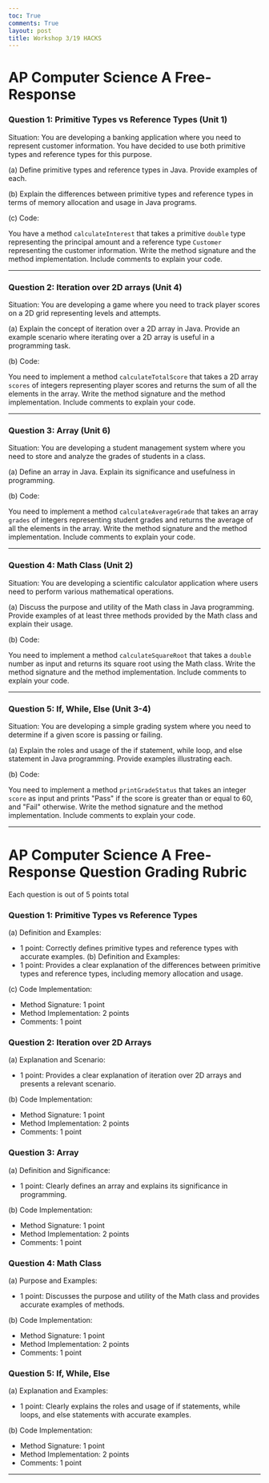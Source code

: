 ```yaml
---
toc: True
comments: True
layout: post
title: Workshop 3/19 HACKS
---
```


# AP Computer Science A Free-Response

### Question 1: Primitive Types vs Reference Types (Unit 1)

Situation: You are developing a banking application where you need to represent customer information. You have decided to use both primitive types and reference types for this purpose.

(a) Define primitive types and reference types in Java. Provide examples of each.

(b) Explain the differences between primitive types and reference types in terms of memory allocation and usage in Java programs.

(c) Code:

You have a method `calculateInterest` that takes a primitive `double` type representing the principal amount and a reference type `Customer` representing the customer information. Write the method signature and the method implementation. Include comments to explain your code.

---

### Question 2: Iteration over 2D arrays (Unit 4)

Situation: You are developing a game where you need to track player scores on a 2D grid representing levels and attempts.

(a) Explain the concept of iteration over a 2D array in Java. Provide an example scenario where iterating over a 2D array is useful in a programming task.

(b) Code:

You need to implement a method `calculateTotalScore` that takes a 2D array `scores` of integers representing player scores and returns the sum of all the elements in the array. Write the method signature and the method implementation. Include comments to explain your code.

---

### Question 3: Array (Unit 6)

Situation: You are developing a student management system where you need to store and analyze the grades of students in a class.

(a) Define an array in Java. Explain its significance and usefulness in programming.

(b) Code:

You need to implement a method `calculateAverageGrade` that takes an array `grades` of integers representing student grades and returns the average of all the elements in the array. Write the method signature and the method implementation. Include comments to explain your code.

---

### Question 4: Math Class (Unit 2)

Situation: You are developing a scientific calculator application where users need to perform various mathematical operations.

(a) Discuss the purpose and utility of the Math class in Java programming. Provide examples of at least three methods provided by the Math class and explain their usage.

(b) Code:

You need to implement a method `calculateSquareRoot` that takes a `double` number as input and returns its square root using the Math class. Write the method signature and the method implementation. Include comments to explain your code.

---

### Question 5: If, While, Else (Unit 3-4)

Situation: You are developing a simple grading system where you need to determine if a given score is passing or failing.

(a) Explain the roles and usage of the if statement, while loop, and else statement in Java programming. Provide examples illustrating each.

(b) Code:

You need to implement a method `printGradeStatus` that takes an integer `score` as input and prints "Pass" if the score is greater than or equal to 60, and "Fail" otherwise. Write the method signature and the method implementation. Include comments to explain your code.

---

# AP Computer Science A Free-Response Question Grading Rubric

Each question is out of 5 points total 

### Question 1: Primitive Types vs Reference Types

(a) Definition and Examples:
- 1 point: Correctly defines primitive types and reference types with accurate examples.
(b) Definition and Examples:
- 1 point: Provides a clear explanation of the differences between primitive types and reference types, including memory allocation and usage.

(c) Code Implementation:
- Method Signature: 1 point
- Method Implementation: 2 points
- Comments: 1 point

### Question 2: Iteration over 2D Arrays

(a) Explanation and Scenario:
- 1 point: Provides a clear explanation of iteration over 2D arrays and presents a relevant scenario.

(b) Code Implementation:
- Method Signature: 1 point
- Method Implementation: 2 points
- Comments: 1 point

### Question 3: Array

(a) Definition and Significance:
- 1 point: Clearly defines an array and explains its significance in programming.

(b) Code Implementation:
- Method Signature: 1 point
- Method Implementation: 2 points
- Comments: 1 point

### Question 4: Math Class

(a) Purpose and Examples:
- 1 point: Discusses the purpose and utility of the Math class and provides accurate examples of methods.

(b) Code Implementation:
- Method Signature: 1 point
- Method Implementation: 2 points
- Comments: 1 point

### Question 5: If, While, Else

(a) Explanation and Examples:
- 1 point: Clearly explains the roles and usage of if statements, while loops, and else statements with accurate examples.

(b) Code Implementation:
- Method Signature: 1 point
- Method Implementation: 2 points
- Comments: 1 point

---




